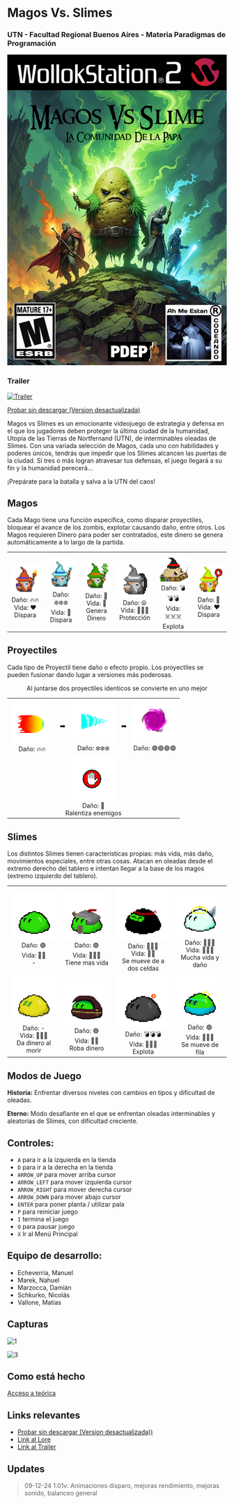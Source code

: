 # Magos Vs. Slimes
### UTN - Facultad Regional Buenos Aires - Materia Paradigmas de Programación

![portada](Cosas_juego/portada/title1.jpg)

### Trailer
[![Trailer](https://i.ibb.co/Dp3vzNH/TRAILER-12-4-2024.png)](https://youtu.be/0D9ru_qJyPM?si=un1xRSzEtPHEvkAe)

[Probar sin descargar (Version desactualizada)](https://www.wollok.org/concurso/2024-o-tpjuego-ahmeestancodeando/)

Magos vs Slimes es un emocionante videojuego de estrategia y defensa en el que los jugadores deben proteger la última ciudad de la humanidad, Utopía de las Tierras de Nortfernand (UTN), de interminables oleadas de Slimes. Con una variada selección de Magos, cada uno con habilidades y poderes únicos, tendrás que impedir que los Slimes alcancen las puertas de la ciudad. Si tres o más logran atravesar tus defensas, el juego llegará a su fin y la humanidad perecerá...

¡Prepárate para la batalla y salva a la UTN del caos!

## Magos
Cada Mago tiene una función específica, como disparar proyectiles, bloquear el avance de los zombis, explotar causando daño, entre otros. Los Magos requieren Dinero para poder ser contratados, este dinero se genera automáticamente a lo largo de la partida.

<div align="center">
  <table>
    <tr>
      <td align="center"><img src="assets/magoFuego.png" alt="Mago de Fuego" width="100"><br>Daño: 🔥🔥<br>Vida: ❤️<br>Dispara</td>
      <td align="center"><img src="assets/magoHielo.png" alt="Mago de Hielo" width="100"><br>Daño: ❄️❄️❄️<br>Vida: 💙<br>Dispara</td>
      <td align="center"><img src="assets/magoHealer.png" alt="Mago Irlandés" width="100"><br>Daño: 🤑<br>Vida: 💚<br>Genera Dinero</td>
      <td align="center"><img src="assets/magoPiedra.png" alt="Mago de Piedra" width="100"><br>Daño: ☮️<br>Vida: 🗿🗿🗿<br>Protección</td>
      <td align="center"><img src="assets/magoExplosivo.png" alt="Papa John" width="100"><br>Daño: 💣💣💣<br>Vida: ☠️☠️☠️<br>Explota</td>
      <td align="center"><img src="assets/magoStop.png" alt="Mago Stop" width="100"><br>Daño: 🤚<br>Vida: ❤️<br>Dispara</td>
    </tr>
  </table>
</div>

## Proyectiles
Cada tipo de Proyectil tiene daño o efecto propio. Los proyectiles se pueden fusionar dando lugar a versiones más poderosas.

<div align="center">
  <table>
    <tr>
      <td align="center"><img src="assets/p.proyectilFuego - frame2.png" alt="Proyectil Fuego" width="100"><br>Daño: 🔥🔥</td>
      <td align="center">➡️</td>
      <td align="center"><img src="assets/p.proyectilHielo-frame2.png" alt="Proyectil Hielo" width="100"><br>Daño: ❄️❄️❄️</td>
      <td align="center">➡️</td>
      <td align="center"><img src="assets/p.superProyectil-2.png" alt="Super Proyectil" width="100"><br>Daño: 🟣🟣🟣🟣</td>
    </tr>
    <tr> Al juntarse dos proyectiles identicos se convierte en uno mejor </tr>
    <tr>
      <td align="center" colspan="5"><img src="assets/p.proyectilDeStop-frame2.png" alt="Proyectil Stop" width="100"><br>Daño: 🤚<br>Ralentiza enemigos</td>
    </tr>
  </table>
</div>

## Slimes
Los distintos Slimes tienen características propias: más vida, más daño, movimientos especiales, entre otras cosas. Atacan en oleadas desde el extremo derecho del tablero e intentan llegar a la base de los magos (extremo izquierdo del tablero).

<div align="center">
  <table>
    <tr>
      <td align="center"><img src="assets/s.slimeBase_02.png" alt="Slime Básico" width="150"><br>Daño: 🟢<br>Vida: 💚💚<br> - </td>
      <td align="center"><img src="assets/s.slimeGuerrero_02.png" alt="Slime Guerrero" width="150"><br>Daño: 🟢<br>Vida: 💚💚💚<br> Tiene mas vida</td>
      <td align="center"><img src="assets/s.slimeNinja_02.png" alt="Slime Ninja" width="150"><br>Daño: 🥷🥷🥷<br>Vida: 💚💚<br> Se mueve de a dos celdas </td>
      <td align="center"><img src="assets/s.slimeBlessed_02.png" alt="Slime Bendito" width="150"><br>Daño: 🛐🛐🛐<br>Vida: 🛐🛐🛐<br> Mucha vida y daño </td>
    </tr>
    <tr>
      <td align="center"><img src="assets/s.slimeDorado_02.png" alt="Slime Dorado" width="150"><br>Daño: -<br>Vida: 💚💚💚<br> Da dinero al morir </td>
      <td align="center"><img src="assets/s.slimeLadron_02.png" alt="Slime Ladrón" width="150"><br>Daño: 🟢<br>Vida: 💚💚<br> Roba dinero </td>
      <td align="center"><img src="assets/s.slimeMedioOriente_02.png" alt="Slime Bomba" width="150"><br>Daño: 💣💣💣<br>Vida: 💚💚💚<br> Explota </td>
      <td align="center"><img src="assets/s.slimeAgil_02.png" alt="Slime Ágil" width="150"><br>Daño: 🟢<br>Vida: 💚💚💚<br> Se mueve de fila </td>
    </tr>
  </table>
</div>

## Modos de Juego

**Historia:** Enfrentar diversos niveles con cambios en tipos y dificultad de oleadas.

**Eterno:** Modo desafiante en el que se enfrentan oleadas interminables y aleatorias de Slimes, con dificultad creciente.

## Controles:

- `A` para ir a la izquierda en la tienda
- `D` para ir a la derecha en la tienda
- `ARROW_UP` para mover arriba cursor
- `ARROW_LEFT` para mover izquierda cursor
- `ARROW_RIGHT` para mover derecha cursor
- `ARROW_DOWN` para mover abajo cursor
- `ENTER` para poner planta / utilizar pala
- `P` para reiniciar juego
- `I` termina el juego
- `O` para pausar juego
- `X` Ir al Menú Principal

## Equipo de desarrollo:

- Echeverría, Manuel
- Marek, Nahuel
- Marzocca, Damián
- Schkurko, Nicolás
- Vallone, Matías

## Capturas

![1](https://github.com/user-attachments/assets/1297f5c8-e4a1-44d0-8f46-1c002f1cb82f)

![3](https://github.com/user-attachments/assets/78192b7f-5ce0-4f2e-b012-98eb4f4dc90a)

## Como está hecho

[Acceso a teórica](https://github.com/pdepjm/2024-o-tpjuego-ahmeestancodeando/blob/concurso/Teorica.md)

## Links relevantes

- [Probar sin descargar (Version desactualizada))](https://www.wollok.org/concurso/2024-o-tpjuego-ahmeestancodeando/)
- [Link al Lore](https://docs.google.com/document/d/1lBfEKnoyl5uwRfzc_BIOiNtRY3-iJxHwnHqUtpygSzU/edit?tab=t.0)
- [Link al Trailer](https://youtu.be/0D9ru_qJyPM?si=un1xRSzEtPHEvkAe)

## Updates
> 09-12-24 1.01v: Animaciones disparo, mejoras rendimiento, mejoras sonido, balanceo general

